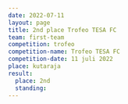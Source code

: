 ```yaml
---
date: 2022-07-11
layout: page
title: 2nd place Trofeo TESA FC
team: first-team
competition: trofeo
competition-name: Trofeo TESA FC
competition-date: 11 juli 2022
place: kutaraja
result:
  place: 2nd
  standing:
---
```

